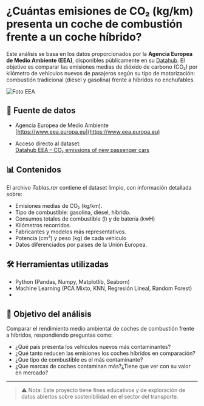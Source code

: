 # ¿Cuántas emisiones de CO₂ (kg/km) presenta un coche de combustión frente a un coche híbrido?

Este análisis se basa en los datos proporcionados por la **Agencia Europea de Medio Ambiente (EEA)**, disponibles públicamente en su [Datahub](https://www.eea.europa.eu/en/datahub/datahubitem-view/1c1ffad2-34c3-471b-bd69-dd013cdd7b80). El objetivo es comparar las emisiones medias de dióxido de carbono (CO₂) por kilómetro de vehículos nuevos de pasajeros según su tipo de motorización: combustión tradicional (diésel y gasolina) frente a híbridos no enchufables.  

![Foto EEA](https://www.eea.europa.eu/sites/default/files/styles/eea_image_style_1200x675/public/2023-01/eionet-plus-text-2023-standard.png)

## 📁 Fuente de datos

- Agencia Europea de Medio Ambiente  
  [https://www.eea.europa.eu](https://www.eea.europa.eu)

- Acceso directo al dataset:  
  [Datahub EEA – CO₂ emissions of new passenger cars](https://www.eea.europa.eu/en/datahub/datahubitem-view/1c1ffad2-34c3-471b-bd69-dd013cdd7b80)

## 📊 Contenidos

El archivo *Tablas.rar* contiene el dataset limpio, con información detallada sobre:

- Emisiones medias de CO₂ (kg/km).
- Tipo de combustible: gasolina, diésel, híbrido.
- Consumos totales de combustible (l) y de batería (kwH)
- Kilómetros recorridos.
- Fabricantes y modelos más representativos.
- Potencia (cm³) y peso (kg) de cada vehículo
- Datos diferenciados por países de la Unión Europea.

## 🛠️ Herramientas utilizadas

- Python (Pandas, Numpy, Matplotlib, Seaborn)
- Machine Learning (PCA Mixto, KNN, Regresión Lineal, Random Forest)
- 

## 🎯 Objetivo del análisis

Comparar el rendimiento medio ambiental de coches de combustión frente a híbridos, respondiendo preguntas como:

- ¿Qué país presenta los vehículos nuevos más contaminantes?
- ¿Qué tanto reducen las emisiones los coches híbridos en comparación?
- ¿Que tipo de combustible es el más contaminante?
- ¿Que marcas de coches contaminan más?¿Tiene que ver con su valor en mercado?

---

> ⚠️ Nota: Este proyecto tiene fines educativos y de exploración de datos abiertos sobre sostenibilidad en el sector del transporte.
